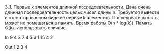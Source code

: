 3_1. Первые k элементов длинной последовательности.
Дана очень длинная последовательность целых чисел длины n. 
Требуется вывести в отсортированном виде её первые k элементов. 
Последовательность может не помещаться в память. 
Время работы O(n * log(k)). Память O(k). Использовать слияние.

In
9 4
3 7 4 5 6 1 15 4 2

Out
1 2 3 4

